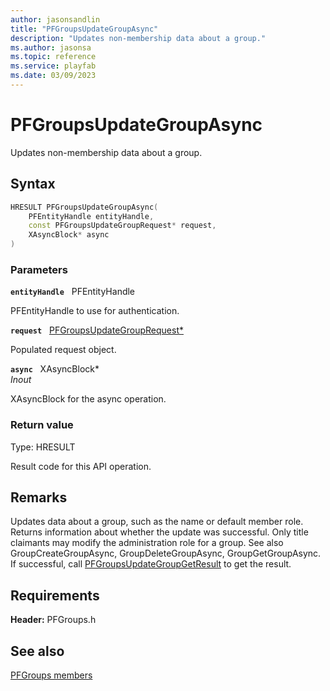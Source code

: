 ```yaml
---
author: jasonsandlin
title: "PFGroupsUpdateGroupAsync"
description: "Updates non-membership data about a group."
ms.author: jasonsa
ms.topic: reference
ms.service: playfab
ms.date: 03/09/2023
---
```


# PFGroupsUpdateGroupAsync  

Updates non-membership data about a group.  

## Syntax  
  
```cpp
HRESULT PFGroupsUpdateGroupAsync(  
    PFEntityHandle entityHandle,  
    const PFGroupsUpdateGroupRequest* request,  
    XAsyncBlock* async  
)  
```  
  
### Parameters  
  
**`entityHandle`** &nbsp; PFEntityHandle  
  
PFEntityHandle to use for authentication.  
  
**`request`** &nbsp; [PFGroupsUpdateGroupRequest*](../../pfgroupstypes/structs/pfgroupsupdategrouprequest.md)  
  
Populated request object.  
  
**`async`** &nbsp; XAsyncBlock*  
*_Inout_*  
  
XAsyncBlock for the async operation.  
  
  
### Return value
Type: HRESULT
  
Result code for this API operation.
  
## Remarks  
  
Updates data about a group, such as the name or default member role. Returns information about whether the update was successful. Only title claimants may modify the administration role for a group. See also GroupCreateGroupAsync, GroupDeleteGroupAsync, GroupGetGroupAsync. If successful, call [PFGroupsUpdateGroupGetResult](pfgroupsupdategroupgetresult.md) to get the result.
  
## Requirements  
  
**Header:** PFGroups.h
  
## See also  
[PFGroups members](../pfgroups_members.md)  

  
  
